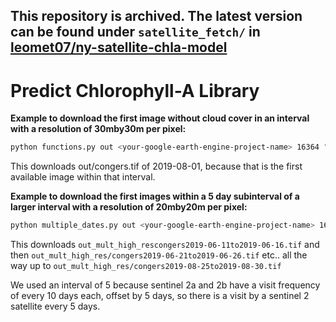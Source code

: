## This repository is archived. The latest version can be found under ``satellite_fetch/`` in [leomet07/ny-satellite-chla-model](https://github.com/leomet07/ny-satellite-chla-model)

# Predict Chlorophyll-A Library

**Example to download the first image without cloud cover in an interval with a resolution of 30mby30m per pixel:**
```bash
python functions.py out <your-google-earth-engine-project-name> 16364 "2019-08-01" "2019-08-24" 30 congers.tif
```

This downloads out/congers.tif of 2019-08-01, because that is the first available image within that interval.

**Example to download the first images within a 5 day subinterval of a larger interval with a resolution of 20mby20m per pixel:**
```bash
python multiple_dates.py out <your-google-earth-engine-project-name> 16364 "2019-06-01" "2019-08-31" 20 5 congers
```

This downloads ``out_mult_high_rescongers2019-06-11to2019-06-16.tif`` and then ``out_mult_high_res/congers2019-06-21to2019-06-26.tif`` etc.. all the way up to  ``out_mult_high_res/congers2019-08-25to2019-08-30.tif``

We used an interval of 5 because sentinel 2a and 2b have a visit frequency of every 10 days each, offset by 5 days, so there is a visit by a sentinel 2 satellite every 5 days.